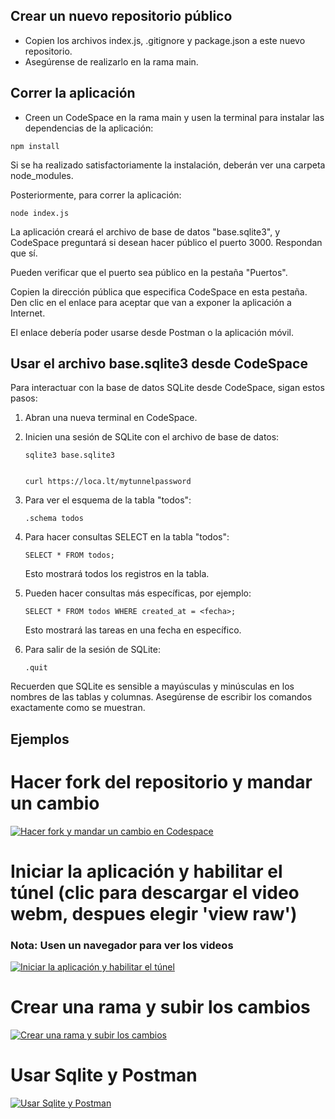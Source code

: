 ## Crear un nuevo repositorio público

* Copien los archivos index.js, .gitignore y package.json a este nuevo repositorio.
* Asegúrense de realizarlo en la rama main.

## Correr la aplicación 
* Creen un CodeSpace en la rama main y usen la terminal para instalar las dependencias de la aplicación:
```
npm install
```
Si se ha realizado satisfactoriamente la instalación, deberán ver una carpeta node_modules.

Posteriormente, para correr la aplicación:
```
node index.js
```

La aplicación creará el archivo de base de datos "base.sqlite3", y CodeSpace preguntará si desean hacer público el puerto 3000. Respondan que sí.

Pueden verificar que el puerto sea público en la pestaña "Puertos".

Copien la dirección pública que especifica CodeSpace en esta pestaña. Den clic en el enlace para aceptar que van a exponer la aplicación a Internet. 

El enlace debería poder usarse desde Postman o la aplicación móvil.

## Usar el archivo base.sqlite3 desde CodeSpace

Para interactuar con la base de datos SQLite desde CodeSpace, sigan estos pasos:

1. Abran una nueva terminal en CodeSpace.

2. Inicien una sesión de SQLite con el archivo de base de datos:
   ```
   sqlite3 base.sqlite3


   curl https://loca.lt/mytunnelpassword
   ```

3. Para ver el esquema de la tabla "todos":
   ```
   .schema todos
   ```

4. Para hacer consultas SELECT en la tabla "todos":
   ```
   SELECT * FROM todos;
   ```
   Esto mostrará todos los registros en la tabla.

5. Pueden hacer consultas más específicas, por ejemplo:
   ```
   SELECT * FROM todos WHERE created_at = <fecha>;
   ```
   Esto mostrará las tareas en una fecha en específico.

6. Para salir de la sesión de SQLite:
   ```
   .quit
   ```

Recuerden que SQLite es sensible a mayúsculas y minúsculas en los nombres de las tablas y columnas. Asegúrense de escribir los comandos exactamente como se muestran.

## Ejemplos

# Hacer fork del repositorio y mandar un cambio
[![Hacer fork y mandar un cambio en Codespace](assets/fork.gif)](assets/fork.webm)

# Iniciar la aplicación y habilitar el túnel (clic para descargar el video webm, despues elegir 'view raw')
### Nota: Usen un navegador para ver los videos
[![Iniciar la aplicación y habilitar el túnel](assets/iniciar.gif)](assets/iniciar.webm)

# Crear una rama y subir los cambios
[![Crear una rama y subir los cambios](assets/subir_cambio.gif)](assets/subir_cambio.webm)

# Usar Sqlite y Postman 
[![Usar Sqlite y Postman](assets/insercion.gif)](assets/insercion.webm)

